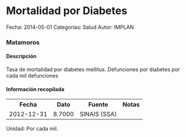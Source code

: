 Mortalidad por Diabetes
=====

Fecha: 2014-05-01
Categorías: Salud
Autor: IMPLAN

### Matamoros

#### Descripción

Tasa de mortalidad por diabetes mellitus. Defunciones por diabetes por cada mil defunciones

#### Información recopilada

<table class="table table-hover table-bordered">
  <tr><th>Fecha</th><th>Dato</th><th>Fuente</th><th>Notas</th></tr>
  <tr><td>2012-12-31</td><td>8.7000</td><td>SINAIS (SSA)</td><td></td></tr>
</table>

Unidad: Por cada mil.
